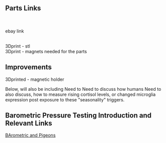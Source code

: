 ## Parts Links

<br>
<br> ebay link


<br> 3Dprint - stl
<br> 3Dprint - magnets needed for the parts





## Improvements

3Dprinted - magnetic holder

Below, will also be including
Need to 
Need to discuss how humans
Need to also discuss, how to measure rising cortisol levels, or changed microglia expression post exposure to these "seasonality" triggers.

## Barometric Pressure Testing Introduction and Relevant Links
[BArometric and Pigeons]()
